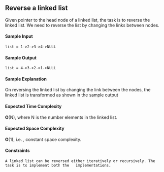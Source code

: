 ## **Reverse a linked list**

Given pointer to the head node of a linked list, the task is to reverse the linked list. We need to reverse the list by changing the links between nodes.


#### **Sample Input**
	list = 1->2->3->4->NULL

#### **Sample Output**
	list = 4->3->2->1->NULL

#### **Sample Explanation**
On reversing the linked list by changing the link between the nodes, the linked list is transformed as shown in the sample output


#### **Expected Time Complexity**
__O__(N), where N is the number elements in the linked list.


#### **Expected Space Complexity**
__O__(1), i.e. , constant space complexity.

#### **Constraints**
	A linked list can be reversed either iteratively or recursively. The task is to implement both the   implementations.
